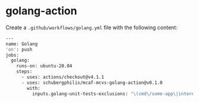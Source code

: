 # golang-action

Create a `.github/workflows/golang.yml` file with the following content:

```bash
---
name: Golang
'on': push
jobs:
  golang:
    runs-on: ubuntu-20.04
    steps:
      - uses: actions/checkout@v4.1.1
      - uses: schubergphilis/mcaf-mcvs-golang-action@v0.1.0
        with:
          inputs.golang-unit-tests-exclusions: "\(cmd\/some-app\|internal\/app\/some-app\)"
```
